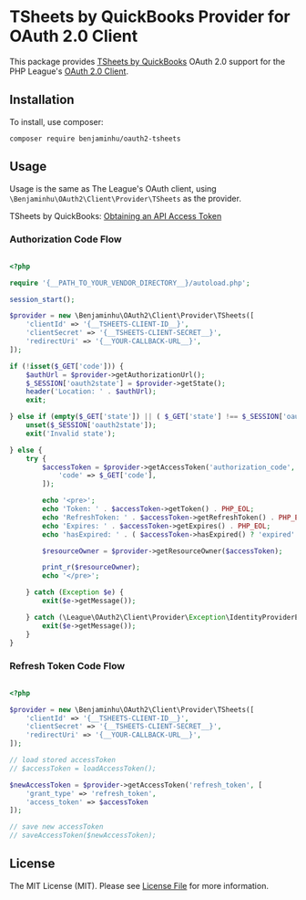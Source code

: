 # TSheets by QuickBooks Provider for OAuth 2.0 Client

This package provides [TSheets by QuickBooks](https://tsheetsteam.github.io/api_docs/) OAuth 2.0 support for the PHP League's [OAuth 2.0 Client](https://github.com/thephpleague/oauth2-client).

## Installation

To install, use composer:

```
composer require benjaminhu/oauth2-tsheets
```
## Usage

Usage is the same as The League's OAuth client, using `\Benjaminhu\OAuth2\Client\Provider\TSheets` as the provider.

TSheets by QuickBooks: [Obtaining an API Access Token](https://tsheetsteam.github.io/api_docs/?php#obtaining-an-api-access-token)

### Authorization Code Flow

```php

<?php

require '{__PATH_TO_YOUR_VENDOR_DIRECTORY__}/autoload.php';

session_start();

$provider = new \Benjaminhu\OAuth2\Client\Provider\TSheets([
	'clientId' => '{__TSHEETS-CLIENT-ID__}',
	'clientSecret' => '{__TSHEETS-CLIENT-SECRET__}',
	'redirectUri' => '{__YOUR-CALLBACK-URL__}',
]);

if (!isset($_GET['code'])) {
	$authUrl = $provider->getAuthorizationUrl();
	$_SESSION['oauth2state'] = $provider->getState();
	header('Location: ' . $authUrl);
	exit;

} else if (empty($_GET['state']) || ( $_GET['state'] !== $_SESSION['oauth2state'] )) {
	unset($_SESSION['oauth2state']);
	exit('Invalid state');

} else {
	try {
		$accessToken = $provider->getAccessToken('authorization_code', [
			'code' => $_GET['code'],
		]);

		echo '<pre>';
		echo 'Token: ' . $accessToken->getToken() . PHP_EOL;
		echo 'RefreshToken: ' . $accessToken->getRefreshToken() . PHP_EOL;
		echo 'Expires: ' . $accessToken->getExpires() . PHP_EOL;
		echo 'hasExpired: ' . ( $accessToken->hasExpired() ? 'expired' : 'not expired' ) . PHP_EOL;

		$resourceOwner = $provider->getResourceOwner($accessToken);

		print_r($resourceOwner);
		echo '</pre>';

	} catch (Exception $e) {
		exit($e->getMessage());

	} catch (\League\OAuth2\Client\Provider\Exception\IdentityProviderException $e) {
		exit($e->getMessage());
	}
}

```

### Refresh Token Code Flow

```php

<?php

$provider = new \Benjaminhu\OAuth2\Client\Provider\TSheets([
	'clientId' => '{__TSHEETS-CLIENT-ID__}',
	'clientSecret' => '{__TSHEETS-CLIENT-SECRET__}',
	'redirectUri' => '{__YOUR-CALLBACK-URL__}',
]);

// load stored accessToken
// $accessToken = loadAccessToken();

$newAccessToken = $provider->getAccessToken('refresh_token', [
	'grant_type' => 'refresh_token',
	'access_token' => $accessToken
]);

// save new accessToken
// saveAccessToken($newAccessToken);


```

## License

The MIT License (MIT). Please see [License File](https://github.com/Benjaminhu/oauth2-tsheets/blob/master/LICENSE) for more information.
